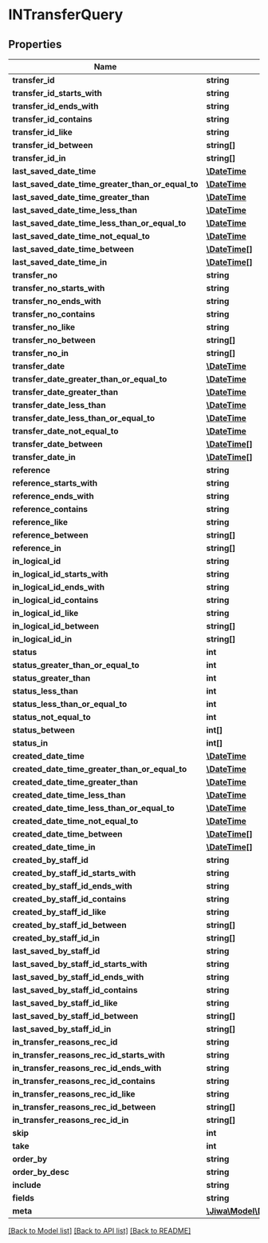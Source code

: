 # INTransferQuery

## Properties
Name | Type | Description | Notes
------------ | ------------- | ------------- | -------------
**transfer_id** | **string** |  | [optional] 
**transfer_id_starts_with** | **string** |  | [optional] 
**transfer_id_ends_with** | **string** |  | [optional] 
**transfer_id_contains** | **string** |  | [optional] 
**transfer_id_like** | **string** |  | [optional] 
**transfer_id_between** | **string[]** |  | [optional] 
**transfer_id_in** | **string[]** |  | [optional] 
**last_saved_date_time** | [**\DateTime**](\DateTime.md) |  | [optional] 
**last_saved_date_time_greater_than_or_equal_to** | [**\DateTime**](\DateTime.md) |  | [optional] 
**last_saved_date_time_greater_than** | [**\DateTime**](\DateTime.md) |  | [optional] 
**last_saved_date_time_less_than** | [**\DateTime**](\DateTime.md) |  | [optional] 
**last_saved_date_time_less_than_or_equal_to** | [**\DateTime**](\DateTime.md) |  | [optional] 
**last_saved_date_time_not_equal_to** | [**\DateTime**](\DateTime.md) |  | [optional] 
**last_saved_date_time_between** | [**\DateTime[]**](\DateTime.md) |  | [optional] 
**last_saved_date_time_in** | [**\DateTime[]**](\DateTime.md) |  | [optional] 
**transfer_no** | **string** |  | [optional] 
**transfer_no_starts_with** | **string** |  | [optional] 
**transfer_no_ends_with** | **string** |  | [optional] 
**transfer_no_contains** | **string** |  | [optional] 
**transfer_no_like** | **string** |  | [optional] 
**transfer_no_between** | **string[]** |  | [optional] 
**transfer_no_in** | **string[]** |  | [optional] 
**transfer_date** | [**\DateTime**](\DateTime.md) |  | [optional] 
**transfer_date_greater_than_or_equal_to** | [**\DateTime**](\DateTime.md) |  | [optional] 
**transfer_date_greater_than** | [**\DateTime**](\DateTime.md) |  | [optional] 
**transfer_date_less_than** | [**\DateTime**](\DateTime.md) |  | [optional] 
**transfer_date_less_than_or_equal_to** | [**\DateTime**](\DateTime.md) |  | [optional] 
**transfer_date_not_equal_to** | [**\DateTime**](\DateTime.md) |  | [optional] 
**transfer_date_between** | [**\DateTime[]**](\DateTime.md) |  | [optional] 
**transfer_date_in** | [**\DateTime[]**](\DateTime.md) |  | [optional] 
**reference** | **string** |  | [optional] 
**reference_starts_with** | **string** |  | [optional] 
**reference_ends_with** | **string** |  | [optional] 
**reference_contains** | **string** |  | [optional] 
**reference_like** | **string** |  | [optional] 
**reference_between** | **string[]** |  | [optional] 
**reference_in** | **string[]** |  | [optional] 
**in_logical_id** | **string** |  | [optional] 
**in_logical_id_starts_with** | **string** |  | [optional] 
**in_logical_id_ends_with** | **string** |  | [optional] 
**in_logical_id_contains** | **string** |  | [optional] 
**in_logical_id_like** | **string** |  | [optional] 
**in_logical_id_between** | **string[]** |  | [optional] 
**in_logical_id_in** | **string[]** |  | [optional] 
**status** | **int** |  | [optional] 
**status_greater_than_or_equal_to** | **int** |  | [optional] 
**status_greater_than** | **int** |  | [optional] 
**status_less_than** | **int** |  | [optional] 
**status_less_than_or_equal_to** | **int** |  | [optional] 
**status_not_equal_to** | **int** |  | [optional] 
**status_between** | **int[]** |  | [optional] 
**status_in** | **int[]** |  | [optional] 
**created_date_time** | [**\DateTime**](\DateTime.md) |  | [optional] 
**created_date_time_greater_than_or_equal_to** | [**\DateTime**](\DateTime.md) |  | [optional] 
**created_date_time_greater_than** | [**\DateTime**](\DateTime.md) |  | [optional] 
**created_date_time_less_than** | [**\DateTime**](\DateTime.md) |  | [optional] 
**created_date_time_less_than_or_equal_to** | [**\DateTime**](\DateTime.md) |  | [optional] 
**created_date_time_not_equal_to** | [**\DateTime**](\DateTime.md) |  | [optional] 
**created_date_time_between** | [**\DateTime[]**](\DateTime.md) |  | [optional] 
**created_date_time_in** | [**\DateTime[]**](\DateTime.md) |  | [optional] 
**created_by_staff_id** | **string** |  | [optional] 
**created_by_staff_id_starts_with** | **string** |  | [optional] 
**created_by_staff_id_ends_with** | **string** |  | [optional] 
**created_by_staff_id_contains** | **string** |  | [optional] 
**created_by_staff_id_like** | **string** |  | [optional] 
**created_by_staff_id_between** | **string[]** |  | [optional] 
**created_by_staff_id_in** | **string[]** |  | [optional] 
**last_saved_by_staff_id** | **string** |  | [optional] 
**last_saved_by_staff_id_starts_with** | **string** |  | [optional] 
**last_saved_by_staff_id_ends_with** | **string** |  | [optional] 
**last_saved_by_staff_id_contains** | **string** |  | [optional] 
**last_saved_by_staff_id_like** | **string** |  | [optional] 
**last_saved_by_staff_id_between** | **string[]** |  | [optional] 
**last_saved_by_staff_id_in** | **string[]** |  | [optional] 
**in_transfer_reasons_rec_id** | **string** |  | [optional] 
**in_transfer_reasons_rec_id_starts_with** | **string** |  | [optional] 
**in_transfer_reasons_rec_id_ends_with** | **string** |  | [optional] 
**in_transfer_reasons_rec_id_contains** | **string** |  | [optional] 
**in_transfer_reasons_rec_id_like** | **string** |  | [optional] 
**in_transfer_reasons_rec_id_between** | **string[]** |  | [optional] 
**in_transfer_reasons_rec_id_in** | **string[]** |  | [optional] 
**skip** | **int** |  | [optional] 
**take** | **int** |  | [optional] 
**order_by** | **string** |  | [optional] 
**order_by_desc** | **string** |  | [optional] 
**include** | **string** |  | [optional] 
**fields** | **string** |  | [optional] 
**meta** | [**\Jiwa\Model\DictionaryStringString_**](DictionaryStringString_.md) |  | [optional] 

[[Back to Model list]](../README.md#documentation-for-models) [[Back to API list]](../README.md#documentation-for-api-endpoints) [[Back to README]](../README.md)


